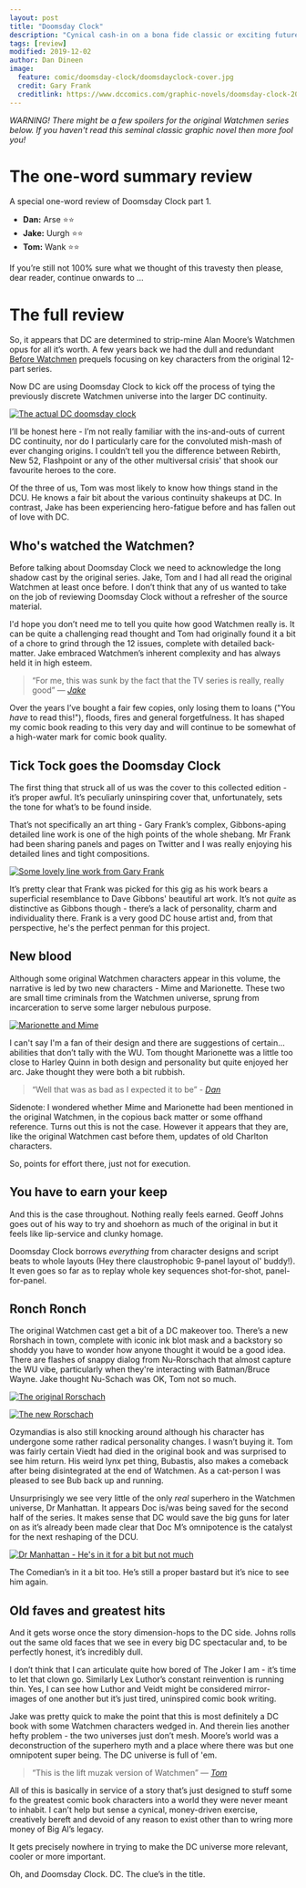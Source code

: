 ```yaml
---
layout: post
title: "Doomsday Clock"
description: "Cynical cash-in on a bona fide classic or exciting future for the DCU?"
tags: [review]
modified: 2019-12-02
author: Dan Dineen
image:
  feature: comic/doomsday-clock/doomsdayclock-cover.jpg
  credit: Gary Frank
  creditlink: https://www.dccomics.com/graphic-novels/doomsday-clock-2017/doomsday-clock-part-1
---
```


_WARNING! There might be a few spoilers for the original Watchmen series below. If you haven't read this seminal classic graphic novel then more fool you!_ 

# The one-word summary review

A special one-word review of Doomsday Clock part 1. 

- **Dan:** Arse ⭐⭐
- **Jake:** Uurgh ⭐⭐
- **Tom:** Wank ⭐⭐

If you’re still not 100% sure what we thought of this travesty then please, dear reader, continue onwards to &hellip;

# The full review

So, it appears that DC are determined to strip-mine Alan Moore’s Watchmen opus for all it’s worth. A few years back we had the dull and redundant [Before Watchmen](https://en.wikipedia.org/wiki/Before_Watchmen) prequels focusing on key characters from the original 12-part series.

Now DC are using Doomsday Clock to kick off the process of tying the previously discrete Watchmen universe into the larger DC continuity.

[![The actual DC doomsday clock]({{site.url}}/images/comic/doomsday-clock/doomsdayclock-dcclock.jpg)]({{site.url}}/images/comic/doomsday-clock/doomsdayclock-dcclock.jpg)

I’ll be honest here - I’m not really familiar with the ins-and-outs of current DC continuity, nor do I particularly care for the convoluted mish-mash of ever changing origins. I couldn’t tell you the difference between Rebirth, New 52, Flashpoint or any of the other multiversal crisis' that shook our favourite heroes to the core.

Of the three of us, Tom was most likely to know how things stand in the DCU. He knows a fair bit about the various continuity shakeups at DC. In contrast, Jake has been experiencing hero-fatigue before and has fallen out of love with DC.

## Who's watched the Watchmen?

Before talking about Doomsday Clock we need to acknowledge the long shadow cast by the original series. Jake, Tom and I had all read the original Watchmen at least once before. I don’t think that any of us wanted to take on the job of reviewing Doomsday Clock without a refresher of the source material. 

I'd hope you don’t need me to tell you quite how good Watchmen really is. It can be quite a challenging read thought and Tom had originally found it a bit of a chore to grind through the 12 issues, complete with detailed back-matter. Jake embraced Watchmen’s inherent complexity and has always held it in high esteem.

> “For me, this was sunk by the fact that the TV series is really, really good” — <cite>[Jake](www.twitter.com/tygertale)</cite>

Over the years I’ve bought a fair few copies, only losing them to loans ("You *have* to read this!"), floods, fires and general forgetfulness. It has shaped my comic book reading to this very day and will continue to be somewhat of a high-water mark for comic book quality.

## Tick Tock goes the Doomsday Clock

The first thing that struck all of us was the cover to this collected edition - it’s proper awful. It’s peculiarly uninspiring cover that, unfortunately, sets the tone for what’s to be found inside.

That’s not specifically an art thing - Gary Frank’s complex, Gibbons-aping detailed line work is one of the high points of the whole shebang. Mr Frank had been sharing panels and pages on Twitter and I was really enjoying his detailed lines and tight compositions.

[![Some lovely line work from Gary Frank]({{site.url}}/images/comic/doomsday-clock/doomsdayclock-garyfrank.jpg)]({{site.url}}/images/comic/doomsday-clock/doomsdayclock-garyfrank.jpg)

It’s pretty clear that Frank was picked for this gig as his work bears a superficial resemblance to Dave Gibbons' beautiful art work. It’s not *quite* as distinctive as Gibbons though - there’s a lack of personality, charm and individuality there. Frank is a very good DC house artist and, from that perspective, he's the perfect penman for this project.

## New blood

Although some original Watchmen characters appear in this volume, the narrative is led by two new characters - Mime and Marionette. These two are small time criminals from the Watchmen universe, sprung from incarceration to serve some larger nebulous purpose.

[![Marionette and Mime]({{site.url}}/images/comic/doomsday-clock/doomsdayclock-marionette.jpg)]({{site.url}}/images/comic/doomsday-clock/doomsdayclock-marionette.jpg)

I can't say I'm a fan of their design and there are suggestions of certain&hellip; abilities that don’t tally with the WU. Tom thought Marionette was a little too close to Harley Quinn in both design and personality but quite enjoyed her arc. Jake thought they were both a bit rubbish.

> “Well that was as bad as I expected it to be” - <cite>[Dan](https://twitter.com/dandineen)</cite>

Sidenote: I wondered whether Mime and Marionette had been mentioned in the original Watchmen, in the copious back matter or some offhand reference. Turns out this is not the case. However it appears that they are, like the original Watchmen cast before them, updates of old Charlton characters.

So, points for effort there, just not for execution.

## You have to earn your keep

And this is the case throughout. Nothing really feels earned. Geoff Johns goes out of his way to try and shoehorn as much of the original in but it feels like lip-service and clunky homage.

Doomsday Clock borrows *everything* from character designs and script beats to whole layouts (Hey there claustrophobic 9-panel layout ol' buddy!). It even goes so far as to replay whole key sequences shot-for-shot, panel-for-panel.

## Ronch Ronch

The original Watchmen cast get a bit of a DC makeover too. There’s a new Rorshach in town, complete with iconic ink blot mask and a backstory so shoddy you have to wonder how anyone thought it would be a good idea. There are flashes of snappy dialog from Nu-Rorschach that almost capture the WU vibe, particularly when they're interacting with Batman/Bruce Wayne. Jake thought Nu-Schach was OK, Tom not so much.

[![The original Rorschach]({{site.url}}/images/comic/doomsday-clock/doomsdayclock-oldrorschach.jpg)]({{site.url}}/images/comic/doomsday-clock/doomsdayclock-oldrorscach.jpg)

[![The new Rorschach]({{site.url}}/images/comic/doomsday-clock/doomsdayclock-nurorschach.jpg)]({{site.url}}/images/comic/doomsday-clock/doomsdayclock-nurorscach.jpg)

Ozymandias is also still knocking around although his character has undergone some rather radical personality changes. I wasn’t buying it. Tom was fairly certain Viedt had died in the original book and was surprised to see him return. His weird lynx pet thing, Bubastis, also makes a comeback after being disintegrated at the end of Watchmen. As a cat-person I was pleased to see Bub back up and running.

Unsurprisingly we see very little of the only *real* superhero in the Watchmen universe, Dr Manhattan. It appears Doc is/was being saved for the second half of the series. It makes sense that DC would save the big guns for later on as it’s already been made clear that Doc M’s omnipotence is the catalyst for the next reshaping of the DCU.

[![Dr Manhattan - He's in it for a bit but not much]({{site.url}}/images/comic/doomsday-clock/doomsdayclock-doc.jpg)]({{site.url}}/images/comic/doomsday-clock/doomsdayclock-doc.jpg)

The Comedian’s in it a bit too. He’s still a proper bastard but it’s nice to see him again.

## Old faves and greatest hits

And it gets worse once the story dimension-hops to the DC side. Johns rolls out the same old faces that we see in every big DC spectacular and, to be perfectly honest, it’s incredibly dull.

I don’t think that I can articulate quite how bored of The Joker I am - it’s time to let that clown go. Similarly Lex Luthor’s constant reinvention is running thin. Yes, I can see how Luthor and Veidt might be considered mirror-images of one another but it’s just tired, uninspired comic book writing.

Jake was pretty quick to make the point that this is most definitely a DC book with some Watchmen characters wedged in. And therein lies another hefty problem - the two universes just don’t mesh. Moore’s world was a deconstruction of the superhero myth and a place where there was but one omnipotent super being. The DC universe is full of 'em.

> “This is the lift muzak version of Watchmen” — <cite>[Tom](www.twitter.com/tomwe)</cite>

All of this is basically in service of a story that’s just designed to stuff some fo the greatest comic book characters into a world they were never meant to inhabit. I can’t help but sense a cynical, money-driven exercise, creatively bereft and devoid of any reason to exist other than to wring more money of Big Al’s legacy.

It gets precisely nowhere in trying to make the DC universe more relevant, cooler or more important.

Oh, and *D*oomsday *C*lock. DC. The clue’s in the title.


